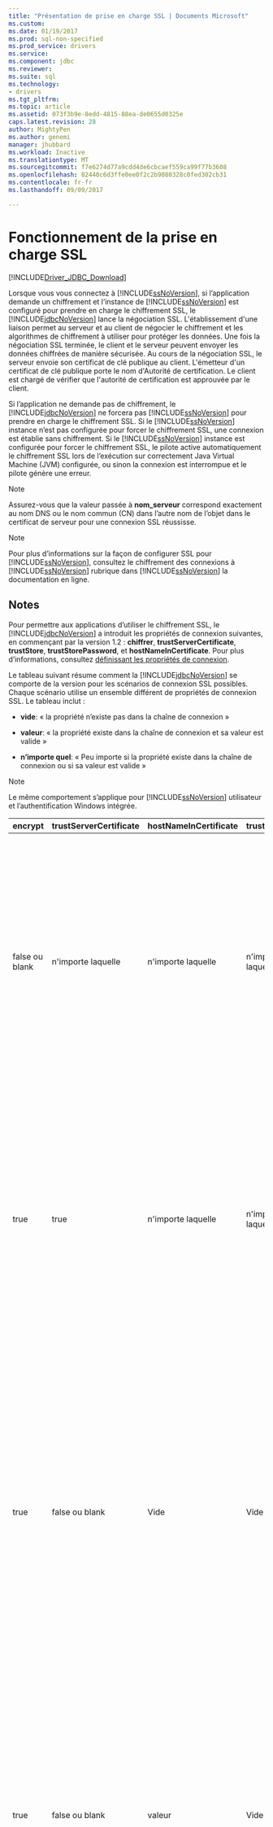 ```yaml
---
title: "Présentation de prise en charge SSL | Documents Microsoft"
ms.custom: 
ms.date: 01/19/2017
ms.prod: sql-non-specified
ms.prod_service: drivers
ms.service: 
ms.component: jdbc
ms.reviewer: 
ms.suite: sql
ms.technology:
- drivers
ms.tgt_pltfrm: 
ms.topic: article
ms.assetid: 073f3b9e-8edd-4815-88ea-de0655d0325e
caps.latest.revision: 28
author: MightyPen
ms.author: genemi
manager: jhubbard
ms.workload: Inactive
ms.translationtype: MT
ms.sourcegitcommit: f7e6274d77a9cdd4de6cbcaef559ca99f77b3608
ms.openlocfilehash: 82440c6d3ffe0ee0f2c2b9080328c0fed302cb31
ms.contentlocale: fr-fr
ms.lasthandoff: 09/09/2017

---
```

# <a name="understanding-ssl-support"></a>Fonctionnement de la prise en charge SSL
[!INCLUDE[Driver_JDBC_Download](../../includes/driver_jdbc_download.md)]

  Lorsque vous vous connectez à [!INCLUDE[ssNoVersion](../../includes/ssnoversion_md.md)], si l’application demande un chiffrement et l’instance de [!INCLUDE[ssNoVersion](../../includes/ssnoversion_md.md)] est configuré pour prendre en charge le chiffrement SSL, le [!INCLUDE[jdbcNoVersion](../../includes/jdbcnoversion_md.md)] lance la négociation SSL. L'établissement d'une liaison permet au serveur et au client de négocier le chiffrement et les algorithmes de chiffrement à utiliser pour protéger les données. Une fois la négociation SSL terminée, le client et le serveur peuvent envoyer les données chiffrées de manière sécurisée. Au cours de la négociation SSL, le serveur envoie son certificat de clé publique au client. L'émetteur d'un certificat de clé publique porte le nom d'Autorité de certification. Le client est chargé de vérifier que l'autorité de certification est approuvée par le client.  
  
 Si l’application ne demande pas de chiffrement, le [!INCLUDE[jdbcNoVersion](../../includes/jdbcnoversion_md.md)] ne forcera pas [!INCLUDE[ssNoVersion](../../includes/ssnoversion_md.md)] pour prendre en charge le chiffrement SSL. Si le [!INCLUDE[ssNoVersion](../../includes/ssnoversion_md.md)] instance n’est pas configurée pour forcer le chiffrement SSL, une connexion est établie sans chiffrement. Si le [!INCLUDE[ssNoVersion](../../includes/ssnoversion_md.md)] instance est configurée pour forcer le chiffrement SSL, le pilote active automatiquement le chiffrement SSL lors de l’exécution sur correctement Java Virtual Machine (JVM) configurée, ou sinon la connexion est interrompue et le pilote génère une erreur.  
  
> [!NOTE]  
>  Assurez-vous que la valeur passée à **nom_serveur** correspond exactement au nom DNS ou le nom commun (CN) dans l’autre nom de l’objet dans le certificat de serveur pour une connexion SSL réussisse.  
  
> [!NOTE]  
>  Pour plus d’informations sur la façon de configurer SSL pour [!INCLUDE[ssNoVersion](../../includes/ssnoversion_md.md)], consultez le chiffrement des connexions à [!INCLUDE[ssNoVersion](../../includes/ssnoversion_md.md)] rubrique dans [!INCLUDE[ssNoVersion](../../includes/ssnoversion_md.md)] la documentation en ligne.  
  
## <a name="remarks"></a>Notes  
 Pour permettre aux applications d’utiliser le chiffrement SSL, le [!INCLUDE[jdbcNoVersion](../../includes/jdbcnoversion_md.md)] a introduit les propriétés de connexion suivantes, en commençant par la version 1.2 : **chiffrer**, **trustServerCertificate**, **trustStore**, **trustStorePassword**, et **hostNameInCertificate**. Pour plus d’informations, consultez [définissant les propriétés de connexion](../../connect/jdbc/setting-the-connection-properties.md).  
  
 Le tableau suivant résume comment la [!INCLUDE[jdbcNoVersion](../../includes/jdbcnoversion_md.md)] se comporte de la version pour les scénarios de connexion SSL possibles. Chaque scénario utilise un ensemble différent de propriétés de connexion SSL. Le tableau inclut :  
  
-   **vide**: « la propriété n’existe pas dans la chaîne de connexion »  
  
-   **valeur**: « la propriété existe dans la chaîne de connexion et sa valeur est valide »  
  
-   **n’importe quel**: « Peu importe si la propriété existe dans la chaîne de connexion ou si sa valeur est valide »  
  
> [!NOTE]  
>  Le même comportement s’applique pour [!INCLUDE[ssNoVersion](../../includes/ssnoversion_md.md)] utilisateur et l’authentification Windows intégrée.  
  
|encrypt|trustServerCertificate|hostNameInCertificate|trustStore|trustStorePassword|Comportement|  
|-------------|----------------------------|---------------------------|----------------|------------------------|--------------|  
|false ou blank|n'importe laquelle|n'importe laquelle|n'importe laquelle|n'importe laquelle|Le [!INCLUDE[jdbcNoVersion](../../includes/jdbcnoversion_md.md)] ne forcera pas [!INCLUDE[ssNoVersion](../../includes/ssnoversion_md.md)] pour prendre en charge le chiffrement SSL. Si le serveur a un certificat auto-signé, le pilote initie l'échange de certificat SSL. Le certificat SSL ne sera pas validé et seules les informations d'identification (dans le paquet de connexion) sont chiffrées.<br /><br /> Si le serveur requiert que le client prenne en charge le chiffrement SSL, le pilote initiera l'échange de certificat SSL. Le certificat SSL ne sera pas validé, mais la communication entière sera chiffrée.|  
|true|true|n'importe laquelle|n'importe laquelle|n'importe laquelle|Le [!INCLUDE[jdbcNoVersion](../../includes/jdbcnoversion_md.md)] demande d’utiliser le chiffrement SSL avec le [!INCLUDE[ssNoVersion](../../includes/ssnoversion_md.md)].<br /><br /> Si le serveur requiert que le client prenne en charge le chiffrement SSL ou si le serveur prend en charge le chiffrement, le pilote initiera l'échange de certificat SSL. Notez que si le **trustServerCertificate** est définie sur « true », le pilote ne validera pas le certificat SSL.<br /><br /> Si le serveur n'est pas configuré pour prendre en charge le chiffrement, le pilote déclenchera une erreur et interrompra la connexion.|  
|true|false ou blank|Vide|Vide|Vide|Le [!INCLUDE[jdbcNoVersion](../../includes/jdbcnoversion_md.md)] demande d’utiliser le chiffrement SSL avec le [!INCLUDE[ssNoVersion](../../includes/ssnoversion_md.md)].<br /><br /> Si le serveur requiert que le client prenne en charge le chiffrement SSL ou si le serveur prend en charge le chiffrement, le pilote initiera l'échange de certificat SSL.<br /><br /> Le pilote utilisera la **nom_serveur** propriété spécifiée sur l’URL de connexion pour valider le certificat SSL du serveur et s’appuient sur les règles de recherche de la fabrique de gestionnaire de confiance pour déterminer le magasin de certificats à utiliser.<br /><br /> Si le serveur n'est pas configuré pour prendre en charge le chiffrement, le pilote déclenchera une erreur et interrompra la connexion.|  
|true|false ou blank|valeur|Vide|Vide|Le [!INCLUDE[jdbcNoVersion](../../includes/jdbcnoversion_md.md)] demande d’utiliser le chiffrement SSL avec le [!INCLUDE[ssNoVersion](../../includes/ssnoversion_md.md)].<br /><br /> Si le serveur requiert que le client prenne en charge le chiffrement SSL ou si le serveur prend en charge le chiffrement, le pilote initiera l'échange de certificat SSL.<br /><br /> Le pilote validera la valeur de l’objet du certificat SSL à l’aide de la valeur spécifiée pour le **hostNameInCertificate** propriété.<br /><br /> Si le serveur n'est pas configuré pour prendre en charge le chiffrement, le pilote déclenchera une erreur et interrompra la connexion.|  
|true|false ou blank|Vide|valeur|valeur|Le [!INCLUDE[jdbcNoVersion](../../includes/jdbcnoversion_md.md)] demande d’utiliser le chiffrement SSL avec le [!INCLUDE[ssNoVersion](../../includes/ssnoversion_md.md)].<br /><br /> Si le serveur requiert que le client prenne en charge le chiffrement SSL ou si le serveur prend en charge le chiffrement, le pilote initiera l'échange de certificat SSL.<br /><br /> Le pilote utilisera la **trustStore** valeur de propriété à rechercher le fichier trustStore de certificat et **trustStorePassword** valeur de propriété pour vérifier l’intégrité du fichier trustStore.<br /><br /> Si le serveur n'est pas configuré pour prendre en charge le chiffrement, le pilote déclenchera une erreur et interrompra la connexion.|  
|true|false ou blank|Vide|Vide|valeur|Le [!INCLUDE[jdbcNoVersion](../../includes/jdbcnoversion_md.md)] demande d’utiliser le chiffrement SSL avec le [!INCLUDE[ssNoVersion](../../includes/ssnoversion_md.md)].<br /><br /> Si le serveur requiert que le client prenne en charge le chiffrement SSL ou si le serveur prend en charge le chiffrement, le pilote initiera l'échange de certificat SSL.<br /><br /> Le pilote utilisera la **trustStorePassword** valeur de propriété pour vérifier l’intégrité du fichier trustStore par défaut.<br /><br /> Si le serveur n'est pas configuré pour prendre en charge le chiffrement, le pilote déclenchera une erreur et interrompra la connexion.|  
|true|false ou blank|Vide|valeur|Vide|Le [!INCLUDE[jdbcNoVersion](../../includes/jdbcnoversion_md.md)] demande d’utiliser le chiffrement SSL avec le [!INCLUDE[ssNoVersion](../../includes/ssnoversion_md.md)].<br /><br /> Si le serveur requiert que le client prenne en charge le chiffrement SSL ou si le serveur prend en charge le chiffrement, le pilote initiera l'échange de certificat SSL.<br /><br /> Le pilote utilisera la **trustStore** valeur de propriété pour rechercher l’emplacement du fichier trustStore.<br /><br /> Si le serveur n'est pas configuré pour prendre en charge le chiffrement, le pilote déclenchera une erreur et interrompra la connexion.|  
|true|false ou blank|valeur|Vide|valeur|Le [!INCLUDE[jdbcNoVersion](../../includes/jdbcnoversion_md.md)] demande d’utiliser le chiffrement SSL avec le [!INCLUDE[ssNoVersion](../../includes/ssnoversion_md.md)].<br /><br /> Si le serveur requiert que le client prenne en charge le chiffrement SSL ou si le serveur prend en charge le chiffrement, le pilote initiera l'échange de certificat SSL.<br /><br /> Le pilote utilisera la **trustStorePassword** valeur de propriété pour vérifier l’intégrité du fichier trustStore par défaut. En outre, le pilote utilisera la **hostNameInCertificate** valeur de propriété à valider le certificat SSL.<br /><br /> Si le serveur n'est pas configuré pour prendre en charge le chiffrement, le pilote déclenchera une erreur et interrompra la connexion.|  
|true|false ou blank|valeur|valeur|Vide|Le [!INCLUDE[jdbcNoVersion](../../includes/jdbcnoversion_md.md)] demande d’utiliser le chiffrement SSL avec le [!INCLUDE[ssNoVersion](../../includes/ssnoversion_md.md)].<br /><br /> Si le serveur requiert que le client prenne en charge le chiffrement SSL ou si le serveur prend en charge le chiffrement, le pilote initiera l'échange de certificat SSL.<br /><br /> Le pilote utilisera la **trustStore** valeur de propriété pour rechercher l’emplacement du fichier trustStore. En outre, le pilote utilisera la **hostNameInCertificate** valeur de propriété à valider le certificat SSL.<br /><br /> Si le serveur n'est pas configuré pour prendre en charge le chiffrement, le pilote déclenchera une erreur et interrompra la connexion.|  
|true|false ou blank|valeur|valeur|valeur|Le [!INCLUDE[jdbcNoVersion](../../includes/jdbcnoversion_md.md)] demande d’utiliser le chiffrement SSL avec le [!INCLUDE[ssNoVersion](../../includes/ssnoversion_md.md)].<br /><br /> Si le serveur requiert que le client prenne en charge le chiffrement SSL ou si le serveur prend en charge le chiffrement, le pilote initiera l'échange de certificat SSL.<br /><br /> Le pilote utilisera la **trustStore** valeur de propriété à rechercher le fichier trustStore de certificat et **trustStorePassword** valeur de propriété pour vérifier l’intégrité du fichier trustStore. En outre, le pilote utilisera la **hostNameInCertificate** valeur de propriété à valider le certificat SSL.<br /><br /> Si le serveur n'est pas configuré pour prendre en charge le chiffrement, le pilote déclenchera une erreur et interrompra la connexion.|  
  
 Si la propriété encrypt a la valeur **true**, le [!INCLUDE[jdbcNoVersion](../../includes/jdbcnoversion_md.md)] utilise le fournisseur de sécurité JSSE par défaut de la machine virtuelle Java pour négocier le chiffrement SSL avec [!INCLUDE[ssNoVersion](../../includes/ssnoversion_md.md)]. Le fournisseur de sécurité par défaut peut ne pas prendre en charge toutes les fonctionnalités requises pour négocier le chiffrement SSL avec succès. Par exemple, le fournisseur de sécurité par défaut peut prend pas en charge la taille de la clé publique RSA utilisée dans le [!INCLUDE[ssNoVersion](../../includes/ssnoversion_md.md)] certificat SSL. Dans ce cas, le fournisseur de sécurité par défaut peut générer une erreur qui forcera le pilote JDBC à mettre fin à la connexion. Pour résoudre ce problème, effectuez l'une des opérations suivantes :  
  
-   Configurer le [!INCLUDE[ssNoVersion](../../includes/ssnoversion_md.md)] avec un certificat de serveur qui a une clé publique RSA inférieure  
  
-   Configurer la machine virtuelle Java pour utiliser un autre fournisseur de sécurité JSSE dans le «\<java-home > / lib/security/java.security « fichier de propriétés de sécurité  
  
-   Utiliser une autre machine virtuelle Java  
  
## <a name="validating-server-ssl-certificate"></a>Validation du certificat SSL de serveur  
 Au cours de la négociation SSL, le serveur envoie son certificat de clé publique au client. Le client ou pilote JDBC doit confirmer que le certificat de serveur est publié par une autorité de certification approuvée par le client. Le pilote requiert que le certificat de serveur réponde aux conditions suivantes :  
  
-   Le certificat a été publié par une autorité de certification approuvée.  
  
-   Le certificat doit être publié pour l'authentification de serveur.  
  
-   Le certificat n'a pas expiré.  
  
-   Le nom commun (CN) dans l’objet ou un nom DNS dans l’autre nom de l’objet du certificat correspond exactement à la **nom_serveur** valeur spécifiée dans la chaîne de connexion ou, si spécifié, le  **hostNameInCertificate** valeur de propriété.  
  
-   Un nom DNS peut comprendre des caractères génériques. Mais le [!INCLUDE[jdbcNoVersion](../../includes/jdbcnoversion_md.md)] ne prend pas en charge la correspondance générique. Autrement dit, abc.com ne correspondra pas à *.com mais \*.com correspond à \*. com.  
  
## <a name="see-also"></a>Voir aussi  
 [À l’aide du chiffrement SSL](../../connect/jdbc/using-ssl-encryption.md)   
 [Sécurisation des Applications du pilote JDBC](../../connect/jdbc/securing-jdbc-driver-applications.md)  
  
  

